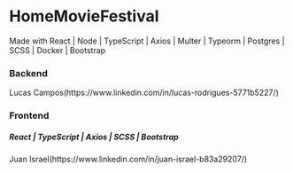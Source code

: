# HomeMovieFestival


Made with React | Node | TypeScript | Axios | Multer | Typeorm | Postgres | SCSS | Docker | Bootstrap

<h3>Backend</h3>
<p>Lucas Campos(https://www.linkedin.com/in/lucas-rodrigues-5771b5227/)<p>
  <h3>Frontend</h3> <h5> React | TypeScript | Axios | SCSS | Bootstrap</h5>
<p>Juan Israel(https://www.linkedin.com/in/juan-israel-b83a29207/)<p>
